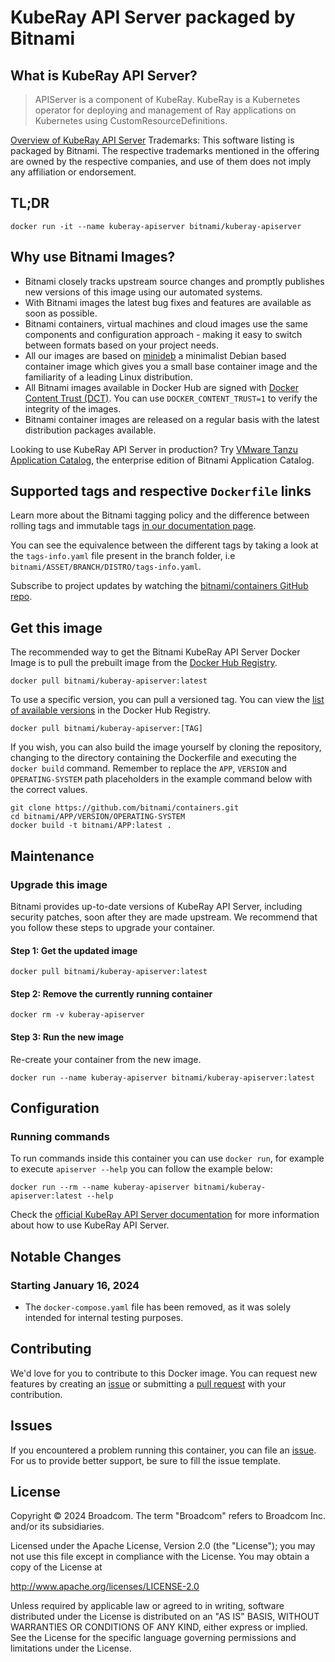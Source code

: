 # KubeRay API Server packaged by Bitnami

## What is KubeRay API Server?

> APIServer is a component of KubeRay. KubeRay is a Kubernetes operator for deploying and management of Ray applications on Kubernetes using CustomResourceDefinitions.

[Overview of KubeRay API Server](https://ray.io)
Trademarks: This software listing is packaged by Bitnami. The respective trademarks mentioned in the offering are owned by the respective companies, and use of them does not imply any affiliation or endorsement.

## TL;DR

```console
docker run -it --name kuberay-apiserver bitnami/kuberay-apiserver
```

## Why use Bitnami Images?

- Bitnami closely tracks upstream source changes and promptly publishes new versions of this image using our automated systems.
- With Bitnami images the latest bug fixes and features are available as soon as possible.
- Bitnami containers, virtual machines and cloud images use the same components and configuration approach - making it easy to switch between formats based on your project needs.
- All our images are based on [minideb](https://github.com/bitnami/minideb) a minimalist Debian based container image which gives you a small base container image and the familiarity of a leading Linux distribution.
- All Bitnami images available in Docker Hub are signed with [Docker Content Trust (DCT)](https://docs.docker.com/engine/security/trust/content_trust/). You can use `DOCKER_CONTENT_TRUST=1` to verify the integrity of the images.
- Bitnami container images are released on a regular basis with the latest distribution packages available.

Looking to use KubeRay API Server in production? Try [VMware Tanzu Application Catalog](https://bitnami.com/enterprise), the enterprise edition of Bitnami Application Catalog.

## Supported tags and respective `Dockerfile` links

Learn more about the Bitnami tagging policy and the difference between rolling tags and immutable tags [in our documentation page](https://docs.bitnami.com/tutorials/understand-rolling-tags-containers/).

You can see the equivalence between the different tags by taking a look at the `tags-info.yaml` file present in the branch folder, i.e `bitnami/ASSET/BRANCH/DISTRO/tags-info.yaml`.

Subscribe to project updates by watching the [bitnami/containers GitHub repo](https://github.com/bitnami/containers).

## Get this image

The recommended way to get the Bitnami KubeRay API Server Docker Image is to pull the prebuilt image from the [Docker Hub Registry](https://hub.docker.com/r/bitnami/kuberay-apiserver).

```console
docker pull bitnami/kuberay-apiserver:latest
```

To use a specific version, you can pull a versioned tag. You can view the [list of available versions](https://hub.docker.com/r/bitnami/kuberay-apiserver/tags/) in the Docker Hub Registry.

```console
docker pull bitnami/kuberay-apiserver:[TAG]
```

If you wish, you can also build the image yourself by cloning the repository, changing to the directory containing the Dockerfile and executing the `docker build` command. Remember to replace the `APP`, `VERSION` and `OPERATING-SYSTEM` path placeholders in the example command below with the correct values.

```console
git clone https://github.com/bitnami/containers.git
cd bitnami/APP/VERSION/OPERATING-SYSTEM
docker build -t bitnami/APP:latest .
```

## Maintenance

### Upgrade this image

Bitnami provides up-to-date versions of KubeRay API Server, including security patches, soon after they are made upstream. We recommend that you follow these steps to upgrade your container.

#### Step 1: Get the updated image

```console
docker pull bitnami/kuberay-apiserver:latest
```

#### Step 2: Remove the currently running container

```console
docker rm -v kuberay-apiserver
```

#### Step 3: Run the new image

Re-create your container from the new image.

```console
docker run --name kuberay-apiserver bitnami/kuberay-apiserver:latest
```

## Configuration

### Running commands

To run commands inside this container you can use `docker run`, for example to execute `apiserver --help` you can follow the example below:

```console
docker run --rm --name kuberay-apiserver bitnami/kuberay-apiserver:latest --help
```

Check the [official KubeRay API Server documentation](https://ray.io) for more information about how to use KubeRay API Server.

## Notable Changes

### Starting January 16, 2024

* The `docker-compose.yaml` file has been removed, as it was solely intended for internal testing purposes.

## Contributing

We'd love for you to contribute to this Docker image. You can request new features by creating an [issue](https://github.com/bitnami/containers/issues) or submitting a [pull request](https://github.com/bitnami/containers/pulls) with your contribution.

## Issues

If you encountered a problem running this container, you can file an [issue](https://github.com/bitnami/containers/issues/new/choose). For us to provide better support, be sure to fill the issue template.

## License

Copyright &copy; 2024 Broadcom. The term "Broadcom" refers to Broadcom Inc. and/or its subsidiaries.

Licensed under the Apache License, Version 2.0 (the "License");
you may not use this file except in compliance with the License.
You may obtain a copy of the License at

<http://www.apache.org/licenses/LICENSE-2.0>

Unless required by applicable law or agreed to in writing, software
distributed under the License is distributed on an "AS IS" BASIS,
WITHOUT WARRANTIES OR CONDITIONS OF ANY KIND, either express or implied.
See the License for the specific language governing permissions and
limitations under the License.
